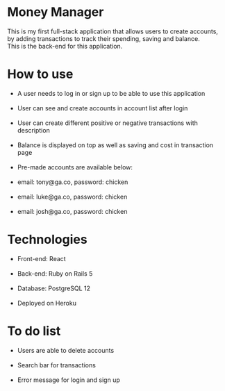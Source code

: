 <h1>Money Manager</h1>

<p>This is my first full-stack application that allows users to create accounts, by adding transactions to track their spending, saving and balance. <br>
This is the back-end for this application.
</p>

<h1>How to use</h1>

<ul>
<li>A user needs to log in or sign up to be able to use this application</li><br>
<li>User can see and create accounts in account list after login</li><br>
<li>User can create different positive or negative transactions with description</li><br>
<li>Balance is displayed on top as well as saving and cost in transaction page</li><br>
<li>Pre-made accounts are available below: </li><br>
<li>email: tony@ga.co, password: chicken </li><br>
<li>email: luke@ga.co, password: chicken </li><br>
<li>email: josh@ga.co, password: chicken </li>
</ul>

<h1>Technologies</h1>
<ul>
<li>Front-end: React</li> <br>
<li>Back-end: Ruby on Rails 5</li> <br>
<li>Database: PostgreSQL 12</li> <br>
<li>Deployed on Heroku</li>
</ul>

<h1>To do list</h1>
<ul>
<li>Users are able to delete accounts</li> <br>
<li>Search bar for transactions</li><br>
<li>Error message for login and sign up</li>
</ul>
